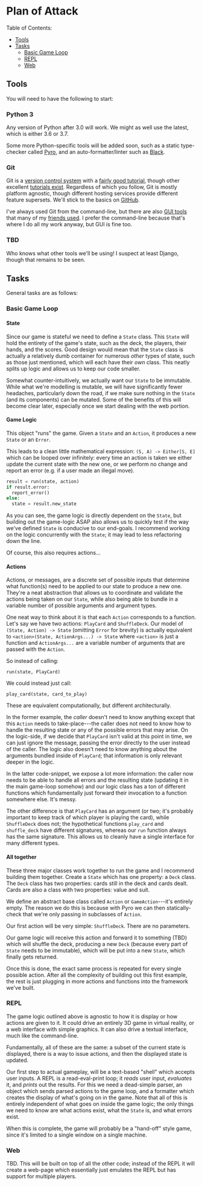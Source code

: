 # Plan of Attack

Table of Contents:

  - [Tools](#Tools)
  - [Tasks](#Tasks)
    - [Basic Game Loop](#Basic-Game-Loop)
    - [REPL](#REPL)
    - [Web](#Web)

## Tools

You will need to have the following to start:

### Python 3

Any version of Python after 3.0 will work. We might as well use the latest, which is either 3.6 or 3.7.

Some more Python-specific tools will be added soon, such as a static type-checker called [Pyro](https://pyre-check.org), and an auto-formatter/linter such as [Black](https://github.com/python/black).

### Git

Git is a [version control system](https://git-scm.com) with a [fairly good tutorial](https://git-scm.com/docs/user-manual.html), though other excellent [tutorials exist](https://www.atlassian.com/git/tutorials/what-is-version-control). Regardless of which you follow, Git is mostly platform agnostic, though different hosting services provide different feature supersets. We'll stick to the basics on [GitHub](https://github.com/alexpopov/Wizard).

I've always used Git from the command-line, but there are also [GUI tools](https://www.sourcetreeapp.com) that many of my [friends used](https://desktop.github.com). I prefer the command-line because that's where I do all my work anyway, but GUI is fine too.

### TBD

Who knows what other tools we'll be using! I suspect at least Django, though that remains to be seen.

## Tasks

General tasks are as follows:

### Basic Game Loop

#### State

Since our game is stateful we need to define a `State` class. This `State` will hold the entirety of the game's state, such as the deck, the players, their hands, and the scores. Good design would mean that the `State` class is actually a relatively dumb container for numerous _other_ types of state, such as those just mentioned, which will each have their _own_ class. This neatly splits up logic and allows us to keep our code smaller.


Somewhat counter-intuitively, we actually want our `State` to be immutable. While what we're modelling is mutable, we will have significantly fewer headaches, particularly down the road, if we make sure nothing in the `State` (and its components) can be mutated. Some of the benefits of this will become clear later, especially once we start dealing with the web portion.

#### Game Logic

This object "runs" the game. Given a `State` and an `Action`, it produces a new `State` or an `Error`.

This leads to a clean little mathematical expression: `(S, A) -> Either[S, E]` which can be looped over infinitely: every time an action is taken we either update the current state with the new one, or we perform no change and report an error (e.g. if a user made an illegal move).

```python
result = run(state, action)
if result.error:
  report_error()
else:
  state = result.new_state
```

As you can see, the game logic is directly dependent on the `State`, but building out the game-logic ASAP also allows us to quickly test if the way we've defined `State` is conducive to our end-goals.
I recommend working on the logic concurrently with the `State`; it may lead to less refactoring down the line.

Of course, this also requires actions...

#### Actions

Actions, or messages, are a discrete set of possible inputs that determine what function(s) need to be applied to our state to produce a new one. They're a neat abstraction that allows us to coordinate and validate the actions being taken on our `State`, while also being able to bundle in a variable number of possible arguments and argument types.

One neat way to think about it is that each `Action` corresponds to a function. Let's say we have two actions: `PlayCard` and `ShuffleDeck`. Our model of `(State, Action) -> State` (omitting `Error` for brevity) is actually equivalent to `<action>(State, ActionArgs...) -> State` where `<action>` is just a function and `ActionArgs...` are a variable number of arguments that are passed with the `Action`.

So instead of calling:

```
run(state, PlayCard)
```

We could instead just call:

```
play_card(state, card_to_play)
```

These are equivalent computationally, but different architecturally.

In the former example, the _caller_ doesn't need to know anything except that this `Action` needs to take-place---the caller does not need to know how to handle the resulting state or any of the possible errors that may arise.
On the logic-side, if we decide that `PlayCard` isn't valid at this point in time, we can just ignore the message, passing the error directly to the user instead of the caller. The logic also doesn't need to know anything about the arguments bundled inside of `PlayCard`; that information is only relevant deeper in the logic.

In the latter code-snippet, we expose a lot more information: the caller now needs to be able to handle all errors and the resulting state (updating it in the main game-loop somehow) and our logic class has a ton of different functions which fundamentally just forward their invocation to a function somewhere else. It's messy.

The other difference is that `PlayCard` has an argument (or two; it's probably important to keep track of which player is playing the card), while `ShuffleDeck` does not; the hypothetical functions `play_card` and `shuffle_deck` have different signatures, whereas our `run` function always has the same signature. This allows us to cleanly have a single interface for many different types.

#### All together

These three major classes work together to run the game and I recommend building them together. Create a `State` which has one property: a `Deck` class. The `Deck` class has two properties: cards still in the deck and cards dealt. Cards are also a class with two properties: value and suit.

We define an abstract base class called `Action` or `GameAction`---it's entirely empty. The reason we do this is because with Pyro we can then statically-check that we're only passing in subclasses of `Action`.

Our first action will be very simple: `ShuffleDeck`. There are no parameters.

Our game logic will receive this action and forward it to something (TBD) which will shuffle the deck, producing a new `Deck` (because every part of `State` needs to be immutable), which will be put into a new `State`, which finally gets returned.

Once this is done, the exact same process is repeated for every single possible action. After all the complexity of building out this first example, the rest is just plugging in more actions and functions into the framework we've built.

### REPL

The game logic outlined above is agnostic to how it is display or how actions are given to it. It could drive an entirely 3D game in virtual reality, or a web interface with simple graphics. It can also drive a textual interface, much like the command-line.

Fundamentally, all of these are the same: a subset of the current state is displayed, there is a way to issue actions, and then the displayed state is updated.

Our first step to actual gameplay, will be a text-based "shell" which accepts user inputs. A REPL is a read-eval-print loop; it _reads_ user input, _evaluates_ it, and _prints_ out the results. For this we need a dead-simple parser, an object which sends parsed actions to the game loop, and a formatter which creates the display of what's going on in the game. Note that all of this is entirely independent of what goes on inside the game logic; the only things we need to know are what actions exist, what the `State` is, and what errors exist.

When this is complete, the game will probably be a "hand-off" style game, since it's limited to a single window on a single machine.

### Web

TBD. This will be built on top of all the other code; instead of the REPL it will create a web-page which essentially just emulates the REPL but has support for multiple players.

